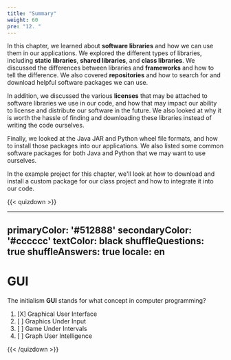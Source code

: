```yaml
---
title: "Summary"
weight: 60
pre: "12. "
---
```


In this chapter, we learned about **software libraries** and how we can use them in our applications. We explored the different types of libraries, including **static libraries**, **shared libraries**, and **class libraries**. We discussed the differences between libraries and **frameworks** and how to tell the difference. We also covered **repositories** and how to search for and download helpful software packages we can use. 

In addition, we discussed the various **licenses** that may be attached to software libraries we use in our code, and how that may impact our ability to license and distribute our software in the future. We also looked at why it is worth the hassle of finding and downloading these libraries instead of writing the code ourselves.

Finally, we looked at the Java JAR and Python wheel file formats, and how to install those packages into our applications. We also listed some common software packages for both Java and Python that we may want to use ourselves. 

In the example project for this chapter, we'll look at how to download and install a custom package for our class project and how to integrate it into our code.

{{< quizdown >}}

---
primaryColor: '#512888'
secondaryColor: '#cccccc'
textColor: black
shuffleQuestions: true
shuffleAnswers: true
locale: en
---

# GUI

The initialism **GUI** stands for what concept in computer programming?

1. [X] Graphical User Interface
1. [ ] Graphics Under Input
1. [ ] Game Under Intervals
1. [ ] Graph User Intelligence

{{< /quizdown >}}